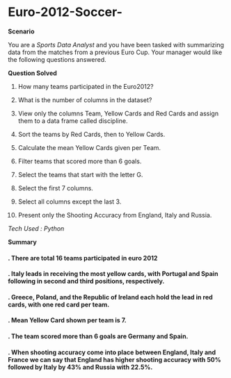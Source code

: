 # Euro-2012-Soccer-

**Scenario**

You are a *Sports Data Analyst* and you have been tasked with summarizing data from the matches from a previous Euro Cup. Your manager would like the following questions answered.

**Question Solved**

1. How many teams participated in the Euro2012?

2. What is the number of columns in the dataset?

3. View only the columns Team, Yellow Cards and Red Cards and assign them to a data frame called discipline.

4. Sort the teams by Red Cards, then to Yellow Cards.

5. Calculate the mean Yellow Cards given per Team.

6. Filter teams that scored more than 6 goals.

7. Select the teams that start with the letter G.

8. Select the first 7 columns.

9. Select all columns except the last 3.

10. Present only the Shooting Accuracy from England, Italy and Russia.

_Tech Used : Python_

**Summary**

#### . There are total 16 teams participated in euro 2012

#### . Italy leads in receiving the most yellow cards, with Portugal and Spain following in second and third positions, respectively.

#### . Greece, Poland, and the Republic of Ireland each hold the lead in red cards, with one red card per team.

#### . Mean Yellow Card shown per team is 7.

#### . The team scored more than 6 goals are Germany and Spain.

#### . When shooting accuracy come into place between England, Italy and France we can say that England has higher shooting accuracy with 50% followed by Italy by 43% and Russia with 22.5%.
